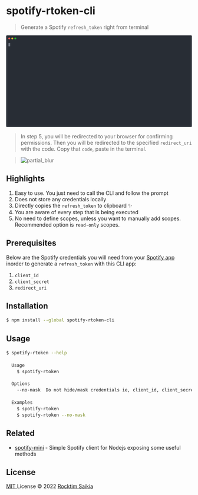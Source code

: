 # spotify-rtoken-cli

> Generate a Spotify `refresh_token` right from terminal

![spotify-rtoken](./spotify-rtoken.svg)

> In step 5, you will be redirected to your browser for confirming permissions. Then you will be redirected to the specified `redirect_uri` with the code. Copy that `code`, paste in the terminal.

> ![partial_blur](https://user-images.githubusercontent.com/33410545/162616418-d5d907cb-cb6f-4712-875c-2f1493920cc8.jpg)

## Highlights

1. Easy to use. You just need to call the CLI and follow the prompt
2. Does not store any credentials locally
3. Directly copies the `refresh_token` to clipboard :sparkles:
4. You are aware of every step that is being executed
5. No need to define scopes, unless you want to manually add scopes. Recommended option is `read-only` scopes.

## Prerequisites

Below are the Spotify credentials you will need from your [ Spotify app ](https://developer.spotify.com/dashboard/applications) inorder to generate a `refresh_token` with this CLI app:

1. `client_id`
2. `client_secret`
3. `redirect_uri`

## Installation

```sh
$ npm install --global spotify-rtoken-cli
```

## Usage

```sh
$ spotify-rtoken --help

  Usage
    $ spotify-rtoken

  Options
    --no-mask  Do not hide/mask credentials ie, client_id, client_secret, code.

  Examples
    $ spotify-rtoken
    $ spotify-rtoken --no-mask
```

## Related

- [spotify-mini](https://github.com/rocktimsaikia/spotify-mini) - Simple Spotify client for Nodejs exposing some useful methods

## License

[ MIT ](./LICENSE) License © 2022 [Rocktim Saikia](https://github.com/rocktimsaikia)
